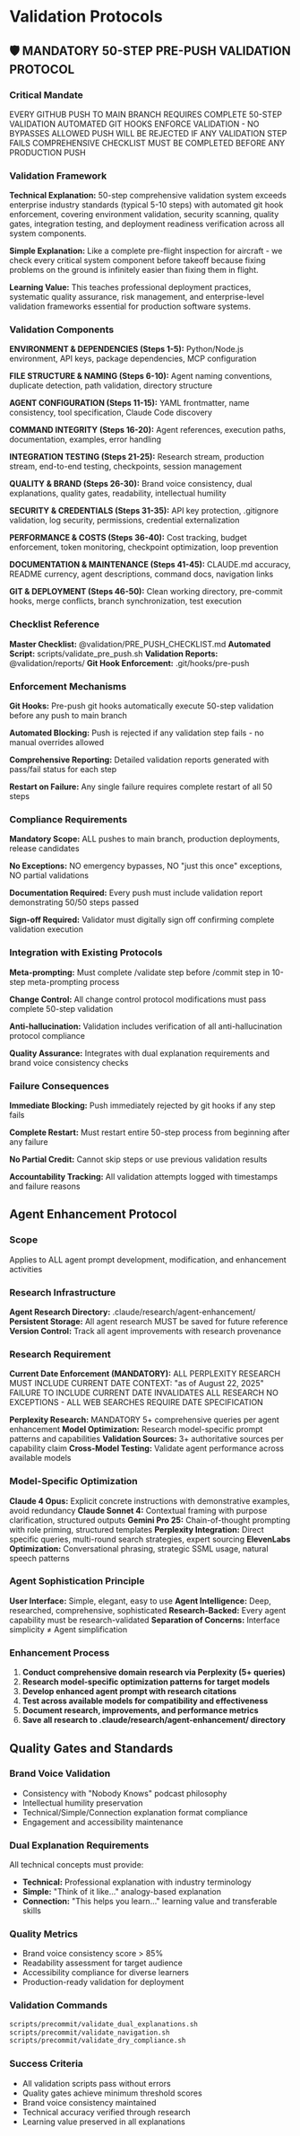 # Validation Protocols

## 🛡️ MANDATORY 50-STEP PRE-PUSH VALIDATION PROTOCOL

### Critical Mandate
EVERY GITHUB PUSH TO MAIN BRANCH REQUIRES COMPLETE 50-STEP VALIDATION
AUTOMATED GIT HOOKS ENFORCE VALIDATION - NO BYPASSES ALLOWED
PUSH WILL BE REJECTED IF ANY VALIDATION STEP FAILS
COMPREHENSIVE CHECKLIST MUST BE COMPLETED BEFORE ANY PRODUCTION PUSH

### Validation Framework

**Technical Explanation:**
50-step comprehensive validation system exceeds enterprise industry standards (typical 5-10 steps) with automated git hook enforcement, covering environment validation, security scanning, quality gates, integration testing, and deployment readiness verification across all system components.

**Simple Explanation:**
Like a complete pre-flight inspection for aircraft - we check every critical system component before takeoff because fixing problems on the ground is infinitely easier than fixing them in flight.

**Learning Value:**
This teaches professional deployment practices, systematic quality assurance, risk management, and enterprise-level validation frameworks essential for production software systems.

### Validation Components

**ENVIRONMENT & DEPENDENCIES (Steps 1-5):**
Python/Node.js environment, API keys, package dependencies, MCP configuration

**FILE STRUCTURE & NAMING (Steps 6-10):**
Agent naming conventions, duplicate detection, path validation, directory structure

**AGENT CONFIGURATION (Steps 11-15):**
YAML frontmatter, name consistency, tool specification, Claude Code discovery

**COMMAND INTEGRITY (Steps 16-20):**
Agent references, execution paths, documentation, examples, error handling

**INTEGRATION TESTING (Steps 21-25):**
Research stream, production stream, end-to-end testing, checkpoints, session management

**QUALITY & BRAND (Steps 26-30):**
Brand voice consistency, dual explanations, quality gates, readability, intellectual humility

**SECURITY & CREDENTIALS (Steps 31-35):**
API key protection, .gitignore validation, log security, permissions, credential externalization

**PERFORMANCE & COSTS (Steps 36-40):**
Cost tracking, budget enforcement, token monitoring, checkpoint optimization, loop prevention

**DOCUMENTATION & MAINTENANCE (Steps 41-45):**
CLAUDE.md accuracy, README currency, agent descriptions, command docs, navigation links

**GIT & DEPLOYMENT (Steps 46-50):**
Clean working directory, pre-commit hooks, merge conflicts, branch synchronization, test execution

### Checklist Reference

**Master Checklist:** @validation/PRE_PUSH_CHECKLIST.md
**Automated Script:** scripts/validate_pre_push.sh
**Validation Reports:** @validation/reports/
**Git Hook Enforcement:** .git/hooks/pre-push

### Enforcement Mechanisms

**Git Hooks:**
Pre-push git hooks automatically execute 50-step validation before any push to main branch

**Automated Blocking:**
Push is rejected if any validation step fails - no manual overrides allowed

**Comprehensive Reporting:**
Detailed validation reports generated with pass/fail status for each step

**Restart on Failure:**
Any single failure requires complete restart of all 50 steps

### Compliance Requirements

**Mandatory Scope:**
ALL pushes to main branch, production deployments, release candidates

**No Exceptions:**
NO emergency bypasses, NO "just this once" exceptions, NO partial validations

**Documentation Required:**
Every push must include validation report demonstrating 50/50 steps passed

**Sign-off Required:**
Validator must digitally sign off confirming complete validation execution

### Integration with Existing Protocols

**Meta-prompting:**
Must complete /validate step before /commit step in 10-step meta-prompting process

**Change Control:**
All change control protocol modifications must pass complete 50-step validation

**Anti-hallucination:**
Validation includes verification of all anti-hallucination protocol compliance

**Quality Assurance:**
Integrates with dual explanation requirements and brand voice consistency checks

### Failure Consequences

**Immediate Blocking:**
Push immediately rejected by git hooks if any step fails

**Complete Restart:**
Must restart entire 50-step process from beginning after any failure

**No Partial Credit:**
Cannot skip steps or use previous validation results

**Accountability Tracking:**
All validation attempts logged with timestamps and failure reasons

## Agent Enhancement Protocol

### Scope
Applies to ALL agent prompt development, modification, and enhancement activities

### Research Infrastructure

**Agent Research Directory:** .claude/research/agent-enhancement/
**Persistent Storage:** All agent research MUST be saved for future reference
**Version Control:** Track all agent improvements with research provenance

### Research Requirement

**Current Date Enforcement (MANDATORY):**
ALL PERPLEXITY RESEARCH MUST INCLUDE CURRENT DATE CONTEXT: "as of August 22, 2025"
FAILURE TO INCLUDE CURRENT DATE INVALIDATES ALL RESEARCH
NO EXCEPTIONS - ALL WEB SEARCHES REQUIRE DATE SPECIFICATION

**Perplexity Research:** MANDATORY 5+ comprehensive queries per agent enhancement
**Model Optimization:** Research model-specific prompt patterns and capabilities
**Validation Sources:** 3+ authoritative sources per capability claim
**Cross-Model Testing:** Validate agent performance across available models

### Model-Specific Optimization

**Claude 4 Opus:** Explicit concrete instructions with demonstrative examples, avoid redundancy
**Claude Sonnet 4:** Contextual framing with purpose clarification, structured outputs
**Gemini Pro 25:** Chain-of-thought prompting with role priming, structured templates
**Perplexity Integration:** Direct specific queries, multi-round search strategies, expert sourcing
**ElevenLabs Optimization:** Conversational phrasing, strategic SSML usage, natural speech patterns

### Agent Sophistication Principle

**User Interface:** Simple, elegant, easy to use
**Agent Intelligence:** Deep, researched, comprehensive, sophisticated
**Research-Backed:** Every agent capability must be research-validated
**Separation of Concerns:** Interface simplicity ≠ Agent simplification

### Enhancement Process

1. **Conduct comprehensive domain research via Perplexity (5+ queries)**
2. **Research model-specific optimization patterns for target models**
3. **Develop enhanced agent prompt with research citations**
4. **Test across available models for compatibility and effectiveness**
5. **Document research, improvements, and performance metrics**
6. **Save all research to .claude/research/agent-enhancement/ directory**

## Quality Gates and Standards

### Brand Voice Validation
- Consistency with "Nobody Knows" podcast philosophy
- Intellectual humility preservation
- Technical/Simple/Connection explanation format compliance
- Engagement and accessibility maintenance

### Dual Explanation Requirements
All technical concepts must provide:
- **Technical:** Professional explanation with industry terminology
- **Simple:** "Think of it like..." analogy-based explanation
- **Connection:** "This helps you learn..." learning value and transferable skills

### Quality Metrics
- Brand voice consistency score > 85%
- Readability assessment for target audience
- Accessibility compliance for diverse learners
- Production-ready validation for deployment

### Validation Commands
```bash
scripts/precommit/validate_dual_explanations.sh
scripts/precommit/validate_navigation.sh
scripts/precommit/validate_dry_compliance.sh
```

### Success Criteria
- All validation scripts pass without errors
- Quality gates achieve minimum threshold scores
- Brand voice consistency maintained
- Technical accuracy verified through research
- Learning value preserved in all explanations
